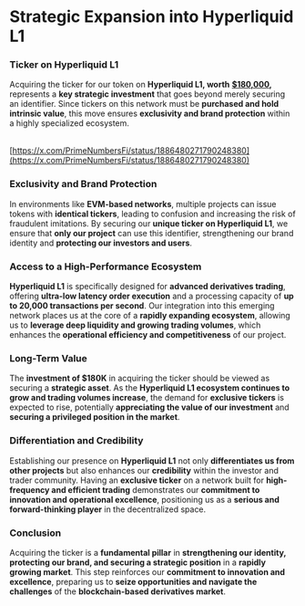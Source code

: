 # Strategic Expansion into Hyperliquid L1

### **Ticker on Hyperliquid L1**

Acquiring the ticker for our token on **Hyperliquid L1, worth** [**$180,000**](https://x.com/PrimeNumbersFi/status/1886480271790248380)**,** represents a **key strategic investment** that goes beyond merely securing an identifier. Since tickers on this network must be **purchased and hold intrinsic value**, this move ensures **exclusivity and brand protection** within a highly specialized ecosystem.

\
[https://x.com/PrimeNumbersFi/status/1886480271790248380](https://x.com/PrimeNumbersFi/status/1886480271790248380)

### **Exclusivity and Brand Protection**

In environments like **EVM-based networks**, multiple projects can issue tokens with **identical tickers**, leading to confusion and increasing the risk of fraudulent imitations. By securing our **unique ticker on Hyperliquid L1**, we ensure that **only our project** can use this identifier, strengthening our brand identity and **protecting our investors and users**.

### **Access to a High-Performance Ecosystem**

**Hyperliquid L1** is specifically designed for **advanced derivatives trading**, offering **ultra-low latency order execution** and a processing capacity of **up to 20,000 transactions per second**. Our integration into this emerging network places us at the core of a **rapidly expanding ecosystem**, allowing us to **leverage deep liquidity and growing trading volumes**, which enhances the **operational efficiency and competitiveness** of our project.

### **Long-Term Value**

The **investment of $180K** in acquiring the ticker should be viewed as securing a **strategic asset**. As the **Hyperliquid L1 ecosystem continues to grow and trading volumes increase**, the demand for **exclusive tickers** is expected to rise, potentially **appreciating the value of our investment** and **securing a privileged position in the market**.

### **Differentiation and Credibility**

Establishing our presence on **Hyperliquid L1** not only **differentiates us from other projects** but also enhances our **credibility** within the investor and trader community. Having an **exclusive ticker** on a network built for **high-frequency and efficient trading** demonstrates our **commitment to innovation and operational excellence**, positioning us as a **serious and forward-thinking player** in the decentralized space.

### **Conclusion**

Acquiring the ticker is a **fundamental pillar** in **strengthening our identity, protecting our brand, and securing a strategic position** in a **rapidly growing market**. This step reinforces our **commitment to innovation and excellence**, preparing us to **seize opportunities and navigate the challenges** of the **blockchain-based derivatives market**.
